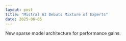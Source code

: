 ```yaml
---
layout: post
title: "Mistral AI Debuts Mixture of Experts"
date: 2025-06-05
---
```


New sparse model architecture for performance gains.
